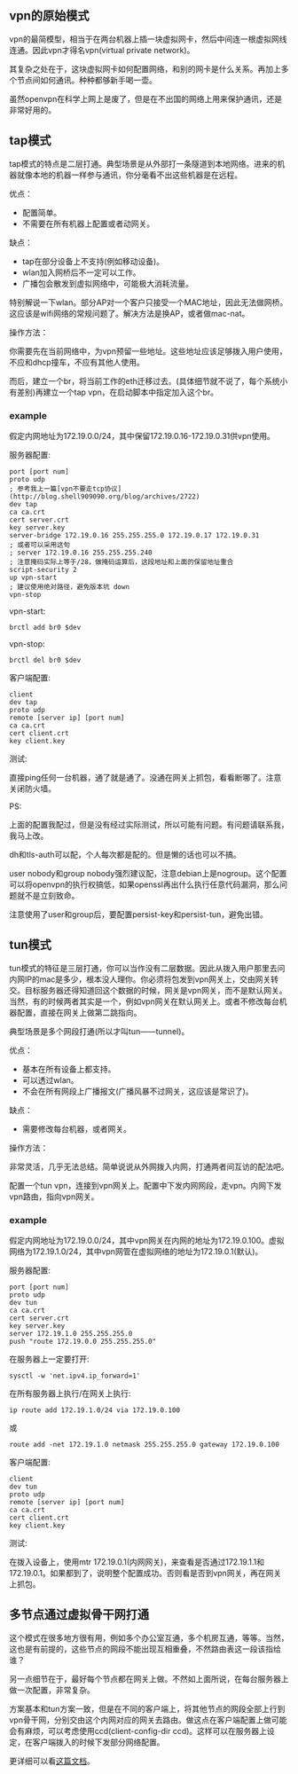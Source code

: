 

## vpn的原始模式

vpn的最简模型，相当于在两台机器上插一块虚拟网卡，然后中间连一根虚拟网线连通。因此vpn才得名vpn(virtual private network)。

其复杂之处在于，这块虚拟网卡如何配置网络，和别的网卡是什么关系。再加上多个节点间如何通讯。种种都够新手喝一壶。

虽然openvpn在科学上网上是废了，但是在不出国的网络上用来保护通讯，还是非常好用的。

## tap模式

tap模式的特点是二层打通。典型场景是从外部打一条隧道到本地网络。进来的机器就像本地的机器一样参与通讯，你分毫看不出这些机器是在远程。

优点：

- 配置简单。
- 不需要在所有机器上配置或者动网关。

缺点：

- tap在部分设备上不支持(例如移动设备)。
- wlan加入网桥后不一定可以工作。
- 广播包会散发到虚拟网络中，可能极大消耗流量。

特别解说一下wlan。部分AP对一个客户只接受一个MAC地址，因此无法做网桥。这应该是wifi网络的常规问题了。解决方法是换AP，或者做mac-nat。

操作方法：

你需要先在当前网络中，为vpn预留一些地址。这些地址应该足够拨入用户使用，不应和dhcp撞车，不应有其他人使用。

而后，建立一个br，将当前工作的eth迁移过去。(具体细节就不说了，每个系统小有差别)再建立一个tap vpn，在启动脚本中指定加入这个br。

### example

假定内网地址为172.19.0.0/24，其中保留172.19.0.16-172.19.0.31供vpn使用。

服务器配置:

```
port [port num]
proto udp
; 参考我上一篇[vpn不要走tcp协议](http://blog.shell909090.org/blog/archives/2722)
dev tap
ca ca.crt
cert server.crt
key server.key
server-bridge 172.19.0.16 255.255.255.0 172.19.0.17 172.19.0.31
; 或者可以采用这句
; server 172.19.0.16 255.255.255.240
; 注意掩码实际上等于/28，做掩码运算后，这段地址和上面的保留地址重合
script-security 2
up vpn-start
; 建议使用绝对路径，避免版本坑 down
vpn-stop
```

vpn-start:

```
brctl add br0 $dev
```

vpn-stop:

```
brctl del br0 $dev
```

客户端配置:

```
client
dev tap
proto udp
remote [server ip] [port num]
ca ca.crt
cert client.crt
key client.key
```

测试:

直接ping任何一台机器，通了就是通了。没通在网关上抓包，看看断哪了。注意关闭防火墙。

PS:

上面的配置我配过，但是没有经过实际测试，所以可能有问题。有问题请联系我，我马上改。

dh和tls-auth可以配，个人每次都是配的。但是懒的话也可以不搞。

user nobody和group nobody强烈建议配，注意debian上是nogroup。这个配置可以将openvpn的执行权搞低，如果openssl再出什么执行任意代码漏洞，那么问题就不是立刻致命。

注意使用了user和group后，要配置persist-key和persist-tun，避免出错。

## tun模式

tun模式的特征是三层打通，你可以当作没有二层数据。因此从拨入用户那里去问内网IP的mac是多少，根本没人理你。你必须将包发到vpn网关上，交由网关转交。目标服务器还得知道回这个数据的时候，网关是vpn网关，而不是默认网关。当然，有的时候两者其实是一个，例如vpn网关在默认网关上。或者不修改每台机器配置，直接在网关上做第二跳指向。

典型场景是多个网段打通(所以才叫tun——tunnel)。

优点：

- 基本在所有设备上都支持。
- 可以透过wlan。
- 不会在所有网段上广播报文(广播风暴不过网关，这应该是常识了)。

缺点：

- 需要修改每台机器，或者网关。

操作方法：

非常灵活，几乎无法总结。简单说说从外网拨入内网，打通两者间互访的配法吧。

配置一个tun vpn，连接到vpn网关上。配置中下发内网网段，走vpn。内网下发vpn路由，指向vpn网关。

### example

假定内网地址为172.19.0.0/24，其中vpn网关在内网的地址为172.19.0.100。虚拟网络为172.19.1.0/24，其中vpn网管在虚拟网络的地址为172.19.0.1(默认)。

服务器配置:

```
port [port num]
proto udp
dev tun
ca ca.crt
cert server.crt
key server.key
server 172.19.1.0 255.255.255.0
push "route 172.19.0.0 255.255.255.0"
```

在服务器上一定要打开:

```
sysctl -w 'net.ipv4.ip_forward=1'
```

在所有服务器上执行/在网关上执行:

```
ip route add 172.19.1.0/24 via 172.19.0.100
```

或

```
route add -net 172.19.1.0 netmask 255.255.255.0 gateway 172.19.0.100
```

客户端配置:

```
client
dev tun
proto udp
remote [server ip] [port num]
ca ca.crt
cert client.crt
key client.key
```

测试:

在拨入设备上，使用mtr 172.19.0.1(内网网关)，来查看是否通过172.19.1.1和172.19.0.1。如果都到了，说明整个配置成功。否则看是否到vpn网关，再在网关上抓包。

## 多节点通过虚拟骨干网打通

这个模式在很多地方很有用，例如多个办公室互通，多个机房互通，等等。当然，这也是有前提的，这些节点的网段不能出现互相重叠，不然路由表这一段该指给谁？

另一点细节在于，最好每个节点都在网关上做。不然如上面所说，在每台服务器上做一次配置，非常复杂。

方案基本和tun方案一致，但是在不同的客户端上，将其他节点的网段全部上行到vpn骨干网，分别交由这个内网对应的网关去路由。做这点在客户端配置上做可能会有麻烦，可以考虑使用ccd(client-config-dir ccd)。这样可以在服务器上设定，在客户端拨入的时候下发部分网络配置。

更详细可以看[这篇文档](https://community.openvpn.net/openvpn/wiki/RoutedLans)。

‍
